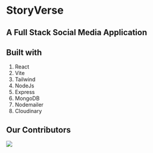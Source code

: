 # StoryVerse

## A Full Stack Social Media Application

## Built with

1. React
2. Vite
3. Tailwind
4. NodeJs
5. Express
6. MongoDB
7. Nodemailer
8. Cloudinary

## Our Contributors

<a href="https://github.com/rwiteshbera/StoryVerse/graphs/contributors">
  <img src="https://contrib.rocks/image?repo=rwiteshbera/StoryVerse" />
</a>
